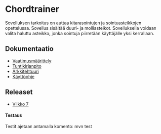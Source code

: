 # Chordtrainer

Sovelluksen tarkoitus on auttaa kitarasointujen ja sointuasteikkojen opettelussa. Sovellus sisältää duuri- ja molliasteikot. Sovelluksella voidaan valita haluttu asteikko, jonka sointuja piirretään käyttäjälle yksi kerrallaan.


## Dokumentaatio

* [Vaatimusmäärittely](https://github.com/olevaltt/ot-harjoitustyo_2021/blob/master/dokumentaatio/vaatimusmaarittely.md)
* [Tuntikirjanpito](https://github.com/olevaltt/ot-harjoitustyo_2021/blob/master/dokumentaatio/tuntikirjanpito.md)
* [Arkkitehtuuri](https://github.com/olevaltt/ot-harjoitustyo_2021/blob/master/dokumentaatio/arkkitehtuuri.md)
* [Käyttöohje](https://github.com/olevaltt/ot-harjoitustyo_2021/blob/master/dokumentaatio/kayttoohje.md)


## Releaset

* [Viikko 7](https://github.com/olevaltt/ot-harjoitustyo_2021/releases/tag/viikko7)


#### Testaus

Testit ajetaan antamalla komento: mvn test
